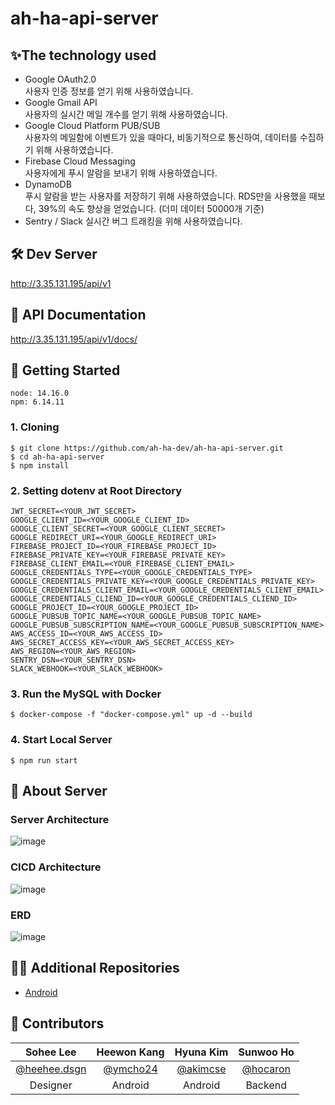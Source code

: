 # ah-ha-api-server

## ✨The technology used
- Google OAuth2.0  
  사용자 인증 정보를 얻기 위해 사용하였습니다.
- Google Gmail API  
  사용자의 실시간 메일 개수를 얻기 위해 사용하였습니다.
- Google Cloud Platform PUB/SUB  
  사용자의 메일함에 이벤트가 있을 때마다, 비동기적으로 통신하여, 데이터를 수집하기 위해 사용하였습니다.
- Firebase Cloud Messaging  
  사용자에게 푸시 알람을 보내기 위해 사용하였습니다.
- DynamoDB  
  푸시 알람을 받는 사용자를 저장하기 위해 사용하였습니다. RDS만을 사용했을 때보다, 39%의 속도 향상을 얻었습니다. (더미 데이터 50000개 기준)
- Sentry / Slack
  실시간 버그 트래킹을 위해 사용하였습니다.
  

## 🛠️ Dev Server
http://3.35.131.195/api/v1

## 📖 API Documentation
http://3.35.131.195/api/v1/docs/
 
## 🌱 Getting Started
`node: 14.16.0`  
`npm: 6.14.11`

### 1. Cloning
```
$ git clone https://github.com/ah-ha-dev/ah-ha-api-server.git
$ cd ah-ha-api-server
$ npm install
```

### 2. Setting dotenv at Root Directory
```
JWT_SECRET=<YOUR_JWT_SECRET>
GOOGLE_CLIENT_ID=<YOUR_GOOGLE_CLIENT_ID>
GOOGLE_CLIENT_SECRET=<YOUR_GOOGLE_CLIENT_SECRET>
GOOGLE_REDIRECT_URI=<YOUR_GOOGLE_REDIRECT_URI>
FIREBASE_PROJECT_ID=<YOUR_FIREBASE_PROJECT_ID>
FIREBASE_PRIVATE_KEY=<YOUR_FIREBASE_PRIVATE_KEY>
FIREBASE_CLIENT_EMAIL=<YOUR_FIREBASE_CLIENT_EMAIL>
GOOGLE_CREDENTIALS_TYPE=<YOUR_GOOGLE_CREDENTIALS_TYPE>
GOOGLE_CREDENTIALS_PRIVATE_KEY=<YOUR_GOOGLE_CREDENTIALS_PRIVATE_KEY>
GOOGLE_CREDENTIALS_CLIENT_EMAIL=<YOUR_GOOGLE_CREDENTIALS_CLIENT_EMAIL>
GOOGLE_CREDENTIALS_CLIEND_ID=<YOUR_GOOGLE_CREDENTIALS_CLIEND_ID>
GOOGLE_PROJECT_ID=<YOUR_GOOGLE_PROJECT_ID>
GOOGLE_PUBSUB_TOPIC_NAME=<YOUR_GOOGLE_PUBSUB_TOPIC_NAME>
GOOGLE_PUBSUB_SUBSCRIPTION_NAME=<YOUR_GOOGLE_PUBSUB_SUBSCRIPTION_NAME>
AWS_ACCESS_ID=<YOUR_AWS_ACCESS_ID>
AWS_SECRET_ACCESS_KEY=<YOUR_AWS_SECRET_ACCESS_KEY>
AWS_REGION=<YOUR_AWS_REGION>
SENTRY_DSN=<YOUR_SENTRY_DSN>
SLACK_WEBHOOK=<YOUR_SLACK_WEBHOOK>
```

### 3. Run the MySQL with Docker
```
$ docker-compose -f "docker-compose.yml" up -d --build                                   
```

### 4. Start Local Server
```
$ npm run start                         
```

## 🌸 About Server
### Server Architecture
![image](https://user-images.githubusercontent.com/66551410/152565647-551079d2-7643-4ac0-ba6e-28f02c7d96b9.png)

### CICD Architecture
![image](https://user-images.githubusercontent.com/66551410/152016992-cff6b052-35d7-416e-868c-b2702a3ef692.png)

### ERD
![image](https://user-images.githubusercontent.com/66551410/152563288-231e1ff3-1394-424e-8fe9-0a387324d730.png)

## 💁‍♀️ Additional Repositories

- [Android](https://github.com/CrayonTeamJ/frontend.git)

## 🌈 Contributors

| Sohee Lee | Heewon Kang | Hyuna Kim | Sunwoo Ho | 
| :----: | :----: | :----: |:----: 
| [@heehee.dsgn](https://www.instagram.com/heehee.dsgn/) | [@ymcho24](https://github.com/ymcho24) | [@akimcse](https://github.com/akimcse) | [@hocaron](https://github.com/hocaron) |
|Designer |Android |Android |Backend | 